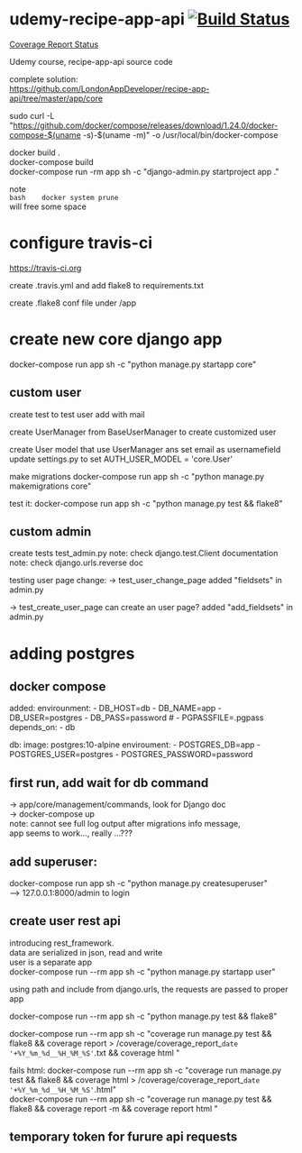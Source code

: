 # udemy-recipe-app-api [![Build Status](https://travis-ci.org/mpasquini/udemy-recipe-app-api.svg?branch=development)](https://travis-ci.org/mpasquini/udemy-recipe-app-api)  

[Coverage Report Status](.coverage/index.html)

Udemy course, recipe-app-api source code  

complete solution:   
https://github.com/LondonAppDeveloper/recipe-app-api/tree/master/app/core  



sudo curl -L "https://github.com/docker/compose/releases/download/1.24.0/docker-compose-$(uname -s)-$(uname -m)" -o /usr/local/bin/docker-compose  


docker build .  
docker-compose build  
docker-compose run -rm app sh -c "django-admin.py startproject app ."  

note  
```bash    docker system prune ```  
will free some space  

# configure travis-ci
https://travis-ci.org

create .travis.yml
and add flake8 to requirements.txt

create .flake8 conf file under /app


# create new core django app  
docker-compose run app sh -c "python manage.py startapp core"

## custom user
create test to test user add with mail

create UserManager from BaseUserManager to create customized user

create User model that use UserManager ans set email as usernamefield
update settings.py to set AUTH_USER_MODEL = 'core.User'

make migrations
docker-compose run app sh -c "python manage.py makemigrations core" 

test it:
docker-compose run app sh -c "python manage.py test && flake8"



## custom admin
create tests test_admin.py
note: check django.test.Client documentation
note: check django.urls.reverse doc

testing user page change: 
-> test_user_change_page 
added "fieldsets" in admin.py

-> test_create_user_page
can create an user page?
added "add_fieldsets" in admin.py

# adding postgres
## docker compose
added: 
    envirounment:
      - DB_HOST=db
      - DB_NAME=app
      - DB_USER=postgres
      - DB_PASS=password
      #  - PGPASSFILE=.pgpass
    depends_on:
      - db

  db:
    image: postgres:10-alpine
    enviroument:
      - POSTGRES_DB=app
      - POSTGRES_USER=postgres
      - POSTGRES_PASSWORD=password
      

## first run, add wait for db command  
-> app/core/management/commands, look for Django doc   
-> docker-compose up  
note: cannot see full log output after migrations info message,   
app seems to work..., really ...???  


## add superuser:  
docker-compose run app sh -c "python manage.py createsuperuser"  
--> 127.0.0.1:8000/admin to login   

## create user rest api
introducing rest_framework.   
data are serialized in json, read and write  
user is a separate app  
docker-compose run --rm app sh -c "python manage.py startapp user"  

using path and include from django.urls, the requests are passed to proper app  

docker-compose run --rm app sh -c "python manage.py test && flake8"  

docker-compose run --rm app sh -c "coverage run manage.py test && flake8 && coverage report > /coverage/coverage_report_`date '+%Y_%m_%d__%H_%M_%S'`.txt && coverage html "  

fails html:
docker-compose run --rm app sh -c "coverage run manage.py test && flake8 && coverage html > /coverage/coverage_report_`date '+%Y_%m_%d__%H_%M_%S'`.html"  
docker-compose run --rm app sh -c "coverage run manage.py test && flake8 && coverage report -m && coverage report html "  


## temporary token for furure api requests


